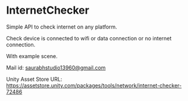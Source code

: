 # InternetChecker
Simple API to check internet on any platform.

Check device is connected to wifi or data connection or no internet connection.

With example scene.

Mail id: saurabhstudio13960@gmail.com

Unity Asset Store URL:
https://assetstore.unity.com/packages/tools/network/internet-checker-72486
